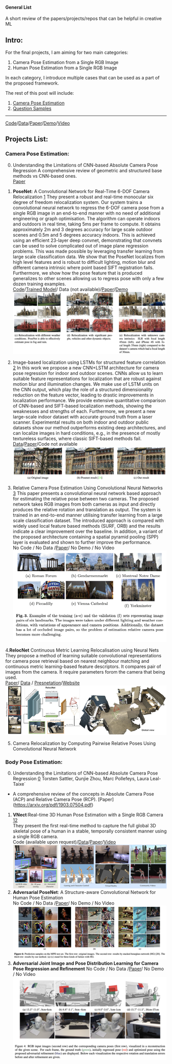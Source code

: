 #### General List
A short review of the papers/projects/repos that can be helpful in creative ML

## Intro:
For the final projects, I am aiming for two main categories: </br>
   1. Camera Pose Estimation from a Single RGB Image  </br>
   2. Human Pose Estimation from a Single RGB Image  </br>


In each category, I introduce multiple cases that can be used as a part of the proposed framework. </br>

The rest of this post will include: </br>
   1. [Camera Pose Estimation](/README.md#Camera-Pose-Estimation)  </br>
   2. [Question Samples](/README.md#question-samples)  </br>

---
[Code]( )/[Data]( )/[Paper]( )/[Demo]( )/[Video]( )

## Projects List:

### Camera Pose Estimation:
   0. Understanding the Limitations of CNN-based Absolute Camera Pose Regression
   A comprehensive review of geometric and structured base methods vs CNN-based ones.</br>
   [Paper](https://arxiv.org/pdf/1903.07504.pdf)
   
   1. **PoseNet**: A Convolutional Network for Real-Time 6-DOF Camera Relocalization [1]
   They present a robust and real-time monocular six degree of freedom relocalization system. Our system trains a convolutional neural network to regress the 6-DOF camera pose from a single RGB image in an end-to-end manner with no need of additional engineering or graph optimisation. The algorithm can operate indoors and outdoors in real time, taking 5ms per frame to compute. It obtains approximately 2m and 3 degrees accuracy for large scale outdoor scenes and 0.5m and 5 degrees accuracy indoors. This is achieved using an efficient 23-layer deep convnet, demonstrating that convnets can be used to solve complicated out of image plane regression problems. This was made possible by leveraging transfer learning from large scale classification data. We show that the PoseNet localizes from high level features and is robust to difficult lighting, motion blur and different camera intrinsic where point based SIFT registration fails. Furthermore, we show how the pose feature that is produced generalizes to other scenes allowing us to regress pose with only a few dozen training examples. </br>
   [Code](https://github.com/alexgkendall/caffe-posenet)/[Trained Model](http://mi.eng.cam.ac.uk/~agk34/resources/PoseNet.zip)/ Data (not available)/[Paper](https://www.cv-foundation.org/openaccess/content_iccv_2015/papers/Kendall_PoseNet_A_Convolutional_ICCV_2015_paper.pdf)/[Demo](http://mi.eng.cam.ac.uk/projects/relocalisation/)
   ![PoseNet](/assets/Images/PoseNet.png "PoseNet")</br>
   
   2. Image-based localization using LSTMs for structured feature correlation [2]
   In this work we propose a new CNN+LSTM architecture for camera pose regression for indoor and outdoor scenes. CNNs allow us to learn suitable feature representations for localization that are robust against motion blur and illumination changes. We make use of LSTM units on the CNN output, which play the role of a structured dimensionality reduction on the feature vector, leading to drastic improvements in localization performance. We provide extensive quantitative comparison of CNN-based and SIFT-based localization methods, showing the weaknesses and strengths of each. Furthermore, we present a new large-scale indoor dataset with accurate ground truth from a laser scanner. Experimental results on both indoor and outdoor public datasets show our method outperforms existing deep architectures, and can localize images in hard conditions, e.g., in the presence of mostly textureless surfaces, where classic SIFT-based methods fail. </br>
   [Data](https://github.com/NavVisResearch/NavVis-Indoor-Dataset/)/[Paper](http://openaccess.thecvf.com/content_ICCV_2017/papers/Walch_Image-Based_Localization_Using_ICCV_2017_paper.pdf)/Code not available
   ![LSTM](/assets/Images/Pose%20LSTM.png "PoseNet") </br>
   
   3. Relative Camera Pose Estimation Using Convolutional Neural Networks [3]
   This paper presents a convolutional neural network based approach for estimating the relative pose between two cameras. The proposed network takes RGB images from both cameras as input and directly produces the relative rotation and translation as output. The system is trained in an end-to-end manner utilising transfer learning from a large scale classification dataset. The introduced approach is compared with widely used local feature based methods (SURF, ORB) and the results indicate a clear improvement over the baseline. In addition, a variant of the proposed architecture containing a spatial pyramid pooling (SPP) layer is evaluated and shown to further improve the performance.</br>
   No Code / No Data /[Paper](https://link.springer.com/content/pdf/10.1007%2F978-3-319-70353-4_57.pdf)/ No Demo / No Video
   ![Relative Camera Pose](/assets/Images/Relative%20Camera%20Pose%20Estimation.png) </br>
   
   4.**RelocNet** Continuous Metric Learning Relocalisation using Neural Nets
   They propose a method of learning suitable convolutional representations for camera pose retrieval based on nearest neighbour matching and continuous metric learning-based feature descriptors. It compares pair of images from the camera.
   It require parameters forom the  camera that being used.</br>
   [Paper](http://openaccess.thecvf.com/content_ECCV_2018/papers/Vassileios_Balntas_RelocNet_Continous_Metric_ECCV_2018_paper.pdf)/ [Data](http://relocnet.avlcode.org/dataset.html) / [Presnetation](http://relocnet.avlcode.org/docs/Balntas_2018_ECCV_presentation.pdf)/[Website](http://relocnet.avlcode.org/)
   ![RelocNet](/assets/Images/relocnet.jpg) </br>

   
   5. Camera Relocalization by Computing Pairwise Relative Poses Using Convolutional Neural Network
   
   

 

### Body Pose Estimation:
   0. Understanding the Limitations of CNN-based Absolute Camera Pose Regression [0]
   Torsten Sattler, Qunjie Zhou, Marc Pollefeys, Laura Leal-Taixe´ </br>
   - A comprehensive review of the concepts in Absolute Camera Pose (ACP) and Relative Camera Pose (RCP).
   [Paper] (https://arxiv.org/pdf/1903.07504.pdf)
   
   1. **VNect**:Real-time 3D Human Pose Estimation with a Single RGB Camera [12] <br>
      They present the first real-time method to capture the full global 3D skeletal pose of a human in a stable, temporally consistent manner using a single RGB camera.</br>
      Code (available upon request)/[Data](http://gvv.mpi-inf.mpg.de/3dhp-dataset/)/[Paper](http://gvv.mpi-inf.mpg.de/projects/VNect/content/VNect_SIGGRAPH2017.pdf)/[Video](https://youtu.be/7B7-IzqL9UI)
      ![VNect](/assets/Images/VNect.png "VNect")
   2. **Adversarial PoseNet**: A Structure-aware Convolutional Network for Human Pose Estimation</br>
   No Code / No Data /[Paper](http://openaccess.thecvf.com/content_ICCV_2017/papers/Chen_Adversarial_PoseNet_A_ICCV_2017_paper.pdf)/ No Demo / No Video
   ![Adversarial PoseNet](/assets/Images/AdversarialPoseNet.png "AdversarialPoseNet")
   3. **Adversarial Joint Image and Pose Distribution Learning for Camera Pose Regression and Refinement**
   No Code / No Data /[Paper](https://arxiv.org/pdf/1903.06646.pdf)/ No Demo / No Video
   ![Adversarial Joint Image and Pose](/assets/Images/AdversarialJointImagePose.png "Adversarial Joint Image and Pose")
   
   
[0]: /assets/papers/
[1]: /assets/papers/PoseNet-%20A%20Convolutional%20Network%20for%20Real-Time%206-DOF%20Camera%20Relocalization.pdf
[2]: /assets/papers/Adversarial%20PoseNet-%20A%20Structure-aware%20Convolutional%20Network%20for%20Human%20Pose%20Estimation.pdf
[3]: /assets/papers/Relative%20Camera%20Pose%20Estimation%20Using%20Convolutional%20Neural%20Networks.pdf
[12]: /assets/papers/VNect-%20Real-time%203D%20Human%20Pose%20Estimation%20with%20a%20Single%20RGB%20Camera.pdf
